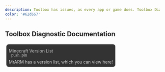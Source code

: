 ```yaml
---
description: Toolbox has issues, as every app or game does. Toolbox Diagnostic Documentation is here to help with that, by giving instructions to diagnose certain common issues!"
color: '#62d667'
---
```

## Toolbox Diagnostic Documentation
<div><a class="home-content-container" style="border-radius:8px;background: #333;padding:8px;color:#ccc;display:inline-block;margin:4px;line-height: 0;" href="./versions"><p class="dreamsdb infotitle">Minecraft Version List</p><p class="dreamsdb infostats" style="margin-left:8px;font-family:'Material Icons';">push_pin</p><p class="dreamsdb infostats" style="display: block;line-height: 16px;margin: 0;">MrARM has a version list, which you can view here!</p></a><!--<a class="home-content-container" style="border-radius:8px;background: #333;padding:8px;color:#ccc;display:inline-block;margin:4px;line-height: 0;" href="./l9ftq82k"><p class="dreamsdb infotitle">Play Online or LAN Multiplayer without Crashing</p><p class="dreamsdb infostats" style="margin-left:8px;font-family:'Material Icons';">description movie</p><p class="dreamsdb infostats" style="display: block;line-height: 16px;margin: 0;">Last tested October, 22</p></a><a class="home-content-container" style="border-radius:8px;background: #333;padding:8px;color:#ccc;display:inline-block;margin:4px;line-height: 0;" href="./l8agslqm"><p class="dreamsdb infotitle">Transfer data between Toolbox and Minecraft</p><p class="dreamsdb infostats" style="margin-left:8px;font-family:'Material Icons';">description movie</p><p class="dreamsdb infostats" style="display: block;line-height: 16px;margin: 0;">Last tested September, 22</p></a> --></div><style>a.home-content-container{text-decoration:none}</style>
